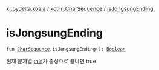 [kr.bydelta.koala](../index.md) / [kotlin.CharSequence](index.md) / [isJongsungEnding](./is-jongsung-ending.md)

# isJongsungEnding

`fun `[`CharSequence`](https://kotlinlang.org/api/latest/jvm/stdlib/kotlin/-char-sequence/index.html)`.isJongsungEnding(): `[`Boolean`](https://kotlinlang.org/api/latest/jvm/stdlib/kotlin/-boolean/index.html)

현재 문자열 [this](is-jongsung-ending/-this-.md)가 종성으로 끝나면 true

